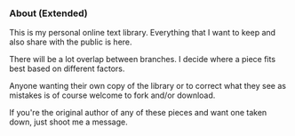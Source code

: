 ### About (Extended)

This is my personal online text library. Everything that I want to keep and also share with the public is here. 

There will be a lot overlap between branches. I decide where a piece fits best based on different factors.

Anyone wanting their own copy of the library or to correct what they see as mistakes is of course welcome to fork and/or download.

If you're the original author of any of these pieces and want one taken down, just shoot me a message.
